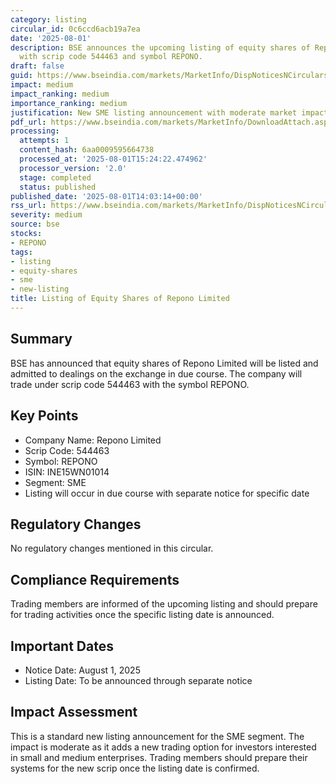 ```yaml
---
category: listing
circular_id: 0c6ccd6acb19a7ea
date: '2025-08-01'
description: BSE announces the upcoming listing of equity shares of Repono Limited
  with scrip code 544463 and symbol REPONO.
draft: false
guid: https://www.bseindia.com/markets/MarketInfo/DispNoticesNCirculars.aspx?Noticeid={5AA1587F-6177-4C09-BD8A-3D455CFEF282}&noticeno=20250801-68&dt=08/01/2025&icount=68&totcount=73&flag=0
impact: medium
impact_ranking: medium
importance_ranking: medium
justification: New SME listing announcement with moderate market impact
pdf_url: https://www.bseindia.com/markets/MarketInfo/DownloadAttach.aspx?id=20250801-68&attachedId=
processing:
  attempts: 1
  content_hash: 6aa0009595664738
  processed_at: '2025-08-01T15:24:22.474962'
  processor_version: '2.0'
  stage: completed
  status: published
published_date: '2025-08-01T14:03:14+00:00'
rss_url: https://www.bseindia.com/markets/MarketInfo/DispNoticesNCirculars.aspx?Noticeid={5AA1587F-6177-4C09-BD8A-3D455CFEF282}&noticeno=20250801-68&dt=08/01/2025&icount=68&totcount=73&flag=0
severity: medium
source: bse
stocks:
- REPONO
tags:
- listing
- equity-shares
- sme
- new-listing
title: Listing of Equity Shares of Repono Limited
---
```


## Summary

BSE has announced that equity shares of Repono Limited will be listed and admitted to dealings on the exchange in due course. The company will trade under scrip code 544463 with the symbol REPONO.

## Key Points

- Company Name: Repono Limited
- Scrip Code: 544463
- Symbol: REPONO
- ISIN: INE15WN01014
- Segment: SME
- Listing will occur in due course with separate notice for specific date

## Regulatory Changes

No regulatory changes mentioned in this circular.

## Compliance Requirements

Trading members are informed of the upcoming listing and should prepare for trading activities once the specific listing date is announced.

## Important Dates

- Notice Date: August 1, 2025
- Listing Date: To be announced through separate notice

## Impact Assessment

This is a standard new listing announcement for the SME segment. The impact is moderate as it adds a new trading option for investors interested in small and medium enterprises. Trading members should prepare their systems for the new scrip once the listing date is confirmed.
